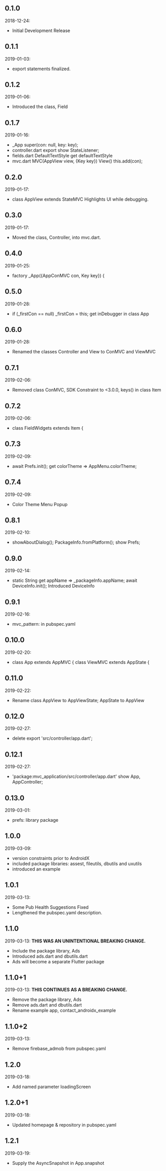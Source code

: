 ## 0.1.0 
 2018-12-24: 
- Initial Development Release

## 0.1.1
 2019-01-03: 
- export statements finalized.

## 0.1.2 
 2019-01-06: 
- Introduced the class, Field

## 0.1.7 
 2019-01-16: 
-  _App  super(con: null, key: key);
-  controller.dart  export show StateListener;
-  fields.dart  DefaultTextStyle get defaultTextStyle
-  mvc.dart  MVC(AppView view, {Key key})  View() this.add(con);

## 0.2.0
 2019-01-17: 
- class AppView extends StateMVC Highlights UI while debugging.

## 0.3.0 
 2019-01-17: 
- Moved the class, Controller, into mvc.dart.

## 0.4.0 
 2019-01-25: 
- factory _App({AppConMVC con, Key key}) {

## 0.5.0 
 2019-01-28: 
- if (_firstCon == null) _firstCon = this;  get inDebugger in class App 

## 0.6.0 
 2019-01-28: 
- Renamed the classes Controller and View to ConMVC and ViewMVC

## 0.7.1 
 2019-02-06: 
- Removed class ConMVC, SDK Constraint to <3.0.0, keys() in class Item

## 0.7.2 
 2019-02-06: 
- class FieldWidgets<T> extends Item {

## 0.7.3 
 2019-02-09: 
- await Prefs.init(); get colorTheme => AppMenu.colorTheme;

## 0.7.4 
 2019-02-09: 
- Color Theme Menu Popup

## 0.8.1 
 2019-02-10: 
- showAboutDialog(); PackageInfo.fromPlatform(); show Prefs; 

## 0.9.0 
 2019-02-14: 
- static String get appName => _packageInfo.appName; await DeviceInfo.init(); Introduced DeviceInfo

## 0.9.1 
 2019-02-16: 
- mvc_pattern: in pubspec.yaml

## 0.10.0 
 2019-02-20: 
- class App extends AppMVC { class ViewMVC extends AppState {

## 0.11.0 
 2019-02-22: 
- Rename class AppView to AppViewState; AppState to AppView

## 0.12.0 
 2019-02-27: 
- delete export 'src/controller/app.dart';

## 0.12.1 
 2019-02-27: 
- 'package:mvc_application/src/controller/app.dart' show App, AppController;

## 0.13.0 
 2019-03-01: 
- prefs: library package

## 1.0.0 
 2019-03-09: 
- version constraints prior to AndroidX
- included package libraries: assest, fileutils, dbutils and uxutils
- introduced an example
  
## 1.0.1
 2019-03-13: 
- Some Pub Health Suggestions Fixed
- Lengthened the pubspec.yaml description.
  
## 1.1.0
 2019-03-13: **THIS WAS AN UNINTENTIONAL BREAKING CHANGE.**
- Include the package library, Ads 
- Introduced ads.dart and dbutils.dart
- Ads will become a separate Flutter package
  
## 1.1.0+1
 2019-03-13: **THIS CONTINUES AS A BREAKING CHANGE.**
- Remove the package library, Ads 
- Remove ads.dart and dbutils.dart
- Rename example app, contact_androidx_example    

## 1.1.0+2
 2019-03-13:
- Remove firebase_admob from pubspec.yaml    

## 1.2.0
 2019-03-18: 
- Add named parameter loadingScreen 

## 1.2.0+1
 2019-03-18: 
-   Updated homepage & repository in pubspec.yaml

## 1.2.1
 2019-03-19:
- Supply the AsyncSnapshot in App.snapshot